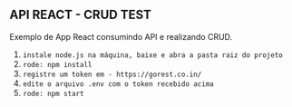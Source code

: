 ## API REACT - CRUD TEST

Exemplo de App React consumindo API e realizando CRUD.

1. `instale node.js na máquina, baixe e abra a pasta raiz do projeto`
2. `rode: npm install`
3. `registre um token em - https://gorest.co.in/ `
4. `edite o arquivo .env com o token recebido acima`
5. `rode: npm start`
